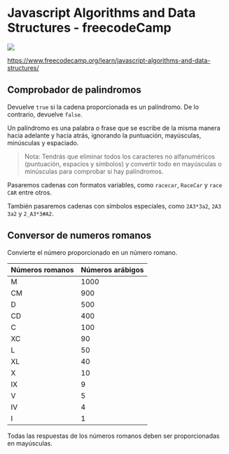 # Javascript Algorithms and Data Structures - freecodeCamp

![](https://img.shields.io/badge/Code-Javascript-informational?style=flat&logo=javascript&logoColor=yellow&color=f0db4f)

https://www.freecodecamp.org/learn/javascript-algorithms-and-data-structures/

## Comprobador de palindromos
Devuelve ```true``` si la cadena proporcionada es un palíndromo. De lo contrario, devuelve ```false```.

Un palíndromo es una palabra o frase que se escribe de la misma manera hacia adelante y hacia atrás, ignorando la puntuación, mayúsculas, minúsculas y espaciado.

> Nota: Tendrás que eliminar todos los caracteres no alfanuméricos (puntuación, espacios y símbolos) y convertir todo en mayúsculas o minúsculas para comprobar si hay palíndromos.

Pasaremos cadenas con formatos variables, como ```racecar```, ```RaceCar``` y ```race CAR``` entre otros.

También pasaremos cadenas con símbolos especiales, como ```2A3*3a2```, ```2A3 3a2``` y ```2_A3*3#A2```.


## Conversor de numeros romanos
Convierte el número proporcionado en un número romano.

| Números romanos | Números arábigos |
| --- | --- |
| M | 1000 |
| CM | 900 |
| D | 500 |
| CD | 400 |
| C	| 100 |
| XC | 90 |
| L	| 50 |
| XL | 40 |
| X | 10 |
| IX | 9 |
| V	| 5 |
| IV | 4 |
| I | 1 |

Todas las respuestas de los números romanos deben ser proporcionadas en mayúsculas.